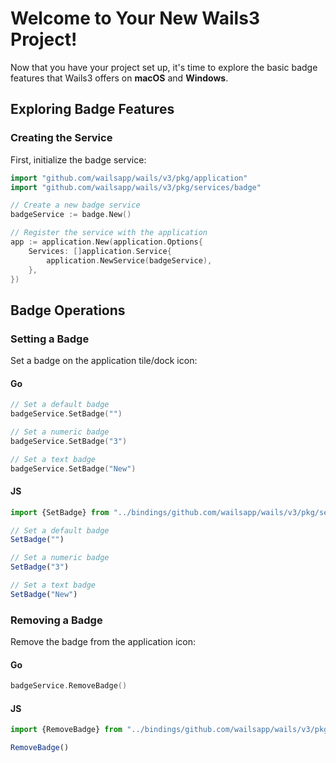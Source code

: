 # Welcome to Your New Wails3 Project!
Now that you have your project set up, it's time to explore the basic badge features that Wails3 offers on **macOS** and **Windows**.

## Exploring Badge Features

### Creating the Service

First, initialize the badge service:

```go
import "github.com/wailsapp/wails/v3/pkg/application"
import "github.com/wailsapp/wails/v3/pkg/services/badge"

// Create a new badge service
badgeService := badge.New()

// Register the service with the application
app := application.New(application.Options{
    Services: []application.Service{
        application.NewService(badgeService),
    },
})
```

## Badge Operations

### Setting a Badge

Set a badge on the application tile/dock icon:

#### Go
```go
// Set a default badge
badgeService.SetBadge("")

// Set a numeric badge
badgeService.SetBadge("3")

// Set a text badge
badgeService.SetBadge("New")
```

#### JS
```js
import {SetBadge} from "../bindings/github.com/wailsapp/wails/v3/pkg/services/badge/service";

// Set a default badge
SetBadge("")

// Set a numeric badge
SetBadge("3")

// Set a text badge
SetBadge("New")
```

### Removing a Badge

Remove the badge from the application icon:

#### Go
```go
badgeService.RemoveBadge()
```

#### JS
```js
import {RemoveBadge} from "../bindings/github.com/wailsapp/wails/v3/pkg/services/badge/service";

RemoveBadge()
```
